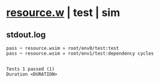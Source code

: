 # [resource.w](../../../../../examples/tests/valid/resource.w) | test | sim

## stdout.log
```log
pass ─ resource.wsim » root/env0/test:test             
pass ─ resource.wsim » root/env1/test:dependency cycles
 
 
Tests 1 passed (1)
Duration <DURATION>
```

